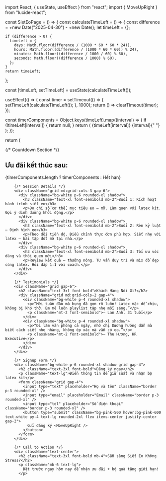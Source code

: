 import React, { useState, useEffect } from "react";
import { MoveUpRight } from "lucide-react";

const SietEoPage = () => {
  const calculateTimeLeft = () => {
    const difference = +new Date("2025-04-30") - +new Date();
    let timeLeft = {};

    if (difference > 0) {
      timeLeft = {
        days: Math.floor(difference / (1000 * 60 * 60 * 24)),
        hours: Math.floor((difference / (1000 * 60 * 60)) % 24),
        minutes: Math.floor((difference / 1000 / 60) % 60),
        seconds: Math.floor((difference / 1000) % 60),
      };
    }
    return timeLeft;
  };

  const [timeLeft, setTimeLeft] = useState(calculateTimeLeft());

  useEffect(() => {
    const timer = setTimeout(() => {
      setTimeLeft(calculateTimeLeft());
    }, 1000);
    return () => clearTimeout(timer);
  });

  const timerComponents = Object.keys(timeLeft).map((interval) => {
    if (!timeLeft[interval]) {
      return null;
    }
    return (
      <span key={interval}>
        {timeLeft[interval]} {interval}{" "}
      </span>
    );
  });

  return (
    <div className="bg-gradient-to-b from-pink-100 to-white min-h-screen py-12 px-4 md:px-12">
      <div className="max-w-5xl mx-auto grid gap-12">
        {/* Countdown Section */}
        <div className="text-center bg-white p-6 rounded-xl shadow">
          <h2 className="text-2xl font-bold mb-4">Ưu đãi kết thúc sau:</h2>
          <div className="text-3xl font-semibold">
            {timerComponents.length ? timerComponents : <span>Hết hạn</span>}
          </div>
        </div>

        {/* Session Details */}
        <div className="grid md:grid-cols-3 gap-6">
          <div className="bg-white p-6 rounded-xl shadow">
            <h3 className="text-xl font-semibold mb-2">Buổi 1: Kích hoạt hành trình siết eo</h3>
            <p>Đo chỉ số cơ thể, mục tiêu eo – mỡ. Làm quen với latex kit. Gợi ý dinh dưỡng khởi động.</p>
          </div>
          <div className="bg-white p-6 rounded-xl shadow">
            <h3 className="text-xl font-semibold mb-2">Buổi 2: Rèn kỷ luật – Định hình eo</h3>
            <p>Theo dõi tiến độ. Điều chỉnh thực đơn phù hợp. Siết nhẹ với latex – bài tập đốt mỡ tại nhà.</p>
          </div>
          <div className="bg-white p-6 rounded-xl shadow">
            <h3 className="text-xl font-semibold mb-2">Buổi 3: Tối ưu vóc dáng và thói quen mới</h3>
            <p>Review kết quả – thưởng nóng. Tư vấn duy trì và mix đồ đẹp cùng latex. Hỏi đáp 1:1 với coach.</p>
          </div>
        </div>

        {/* Testimonials */}
        <div className="grid gap-6">
          <h2 className="text-3xl font-bold">Khách Hàng Nói Gì?</h2>
          <div className="grid md:grid-cols-2 gap-4">
            <div className="bg-white p-4 rounded-xl shadow">
              <p>“Mới tuần đầu mà bụng đã gọn rõ luôn! Latex mặc dễ chịu, không bị khó thở. Em mê luôn playlist tập nhẹ mỗi sáng.”</p>
              <p className="mt-2 font-semibold">– Lan Anh, 31 tuổi</p>
            </div>
            <div className="bg-white p-4 rounded-xl shadow">
              <p>“Đi làm văn phòng cả ngày, nhờ chị Dương hướng dẫn mà biết cách siết nhẹ nhàng, không ép xác mà vẫn có eo.”</p>
              <p className="mt-2 font-semibold">– Thu Hương, HR Executive</p>
            </div>
          </div>
        </div>

        {/* Signup Form */}
        <div className="bg-white p-6 rounded-xl shadow grid gap-4">
          <h2 className="text-3xl font-bold">Đăng ký ngay</h2>
          <p className="text-lg">Điền thông tin để giữ suất và nhận bộ latex kit</p>
          <form className="grid gap-4">
            <input type="text" placeholder="Họ và tên" className="border p-3 rounded-xl" />
            <input type="email" placeholder="Email" className="border p-3 rounded-xl" />
            <input type="tel" placeholder="Số điện thoại" className="border p-3 rounded-xl" />
            <button type="submit" className="bg-pink-500 hover:bg-pink-600 text-white py-4 text-lg rounded-2xl flex items-center justify-center gap-2">
              Gửi đăng ký <MoveUpRight />
            </button>
          </form>
        </div>

        {/* Call to Action */}
        <div className="text-center">
          <h2 className="text-3xl font-bold mb-4">Sẵn sàng Siết Eo Không Stress?</h2>
          <p className="mb-6 text-lg">
            Đặt trước ngay hôm nay để nhận ưu đãi + bộ quà tặng giới hạn!
          </p>
